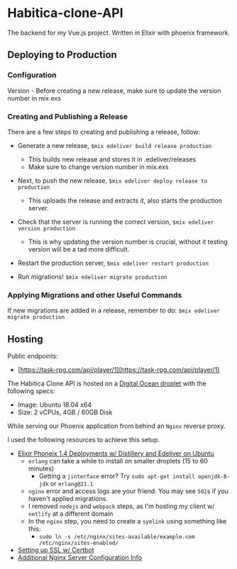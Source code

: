 # Habitica-clone-API

The backend for my Vue.js project.  Written in Elixir with phoenix framework.

## Deploying to Production

### Configuration

Version - Before creating a new release, make sure to update the version number
in mix.exs

### Creating and Publishing a Release

There are a few steps to creating and publishing a release, follow:

  - Generate a new release, `$mix edeliver build release production`
    - This builds new release and stores it in .edeliver/releases
    - Make sure to change version number in mix.exs

  - Next, to push the new release, `$mix edeliver deploy release to production`
  
    - This uploads the release and extracts it, also starts the production server.

  - Check that the server is running the correct version, `$mix edeliver version production`
  
    - This is why updating the version number is crucial, without it testing version will be a tad more difficult.
  
  - Restart the production server, `$mix edeliver restart production`

  - Run migrations!  `$mix edeliver migrate production`

### Applying Migrations and other Useful Commands

If new migrations are added in a release, remember to do: `$mix edeliver migrate production`

## Hosting

Public endpoints:

- [https://task-rpg.com/api/player/1](https://task-rpg.com/api/player/1)

The Habitica Clone API is hosted on a [Digital Ocean droplet][do-droplet] with the following specs:

- Image: Ubuntu 18.04 x64
- Size: 2 vCPUs, 4GB / 60GB Disk

While serving our Phoenix application from behind an `Nginx` reverse proxy.

I used the following resources to achieve this setup. 

- [Elixir Phoneix 1.4 Deployments w/ Distillery and Edeliver on Ubuntu][how-to-deploy]
    - `erlang` can take a while to install on smaller droplets (15 to 60 minutes)
        - Getting a `jinterface` error? Try `sudo apt-get install openjdk-8-jdk` or `erlang@21.1`
    - `nginx` error and access logs are your friend. You may see `502`s if you haven't applied migrations.
    - I removed `nodejs` and `webpack` steps, as I'm hosting my client w/ `netlify` at a different domain
    - In the `nginx` step, you need to create a `symlink` using something like this:
        - `sudo ln -s /etc/nginx/sites-available/example.com /etc/nginx/sites-enabled/`
- [Setting up SSL w/ Certbot][certbot]
- [Additional Nginx Server Configuration Info][nginx]

<!--
  Links
-->

[do-droplet]: https://www.digitalocean.com/products/droplets/
[how-to-deploy]: https://devato.com/automate-elixir-phoenix-1-4-deployment-with-distillery-and-edeliver-on-ubuntu/
[certbot]: https://certbot.eff.org/lets-encrypt/ubuntubionic-nginx
[nginx]: https://www.digitalocean.com/community/tutorials/how-to-set-up-nginx-server-blocks-virtual-hosts-on-ubuntu-16-04